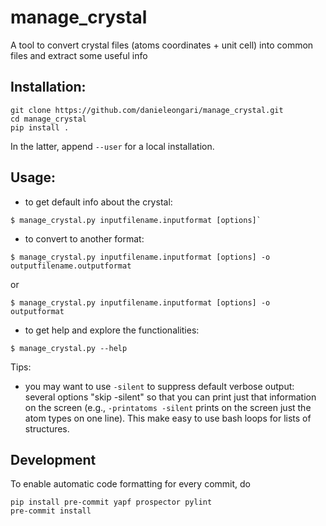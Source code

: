 # manage_crystal
A tool to convert crystal files (atoms coordinates + unit cell) into common files and extract some useful info

## Installation:
```
git clone https://github.com/danieleongari/manage_crystal.git
cd manage_crystal
pip install .
```
In the latter, append `--user` for a local installation.

## Usage:

- to get default info about the crystal:

```
$ manage_crystal.py inputfilename.inputformat [options]`
```

- to convert to another format:

```
$ manage_crystal.py inputfilename.inputformat [options] -o outputfilename.outputformat
```

or

```
$ manage_crystal.py inputfilename.inputformat [options] -o outputformat
```

- to get help and explore the functionalities:

```
$ manage_crystal.py --help
```

Tips:

- you may want to use `-silent` to suppress default verbose output: several options "skip -silent" so that you can print just that information on the screen (e.g., `-printatoms -silent` prints on the screen just the atom types on one line). This make easy to use bash loops for lists of structures.

## Development

To enable automatic code formatting for every commit, do

```
pip install pre-commit yapf prospector pylint
pre-commit install
```
